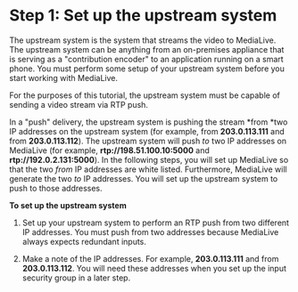 # Step 1: Set up the upstream system<a name="getting-started-step1"></a>

The upstream system is the system that streams the video to MediaLive\. The upstream system can be anything from an on\-premises appliance that is serving as a "contribution encoder" to an application running on a smart phone\. You must perform some setup of your upstream system before you start working with MediaLive\. 

For the purposes of this tutorial, the upstream system must be capable of sending a video stream via RTP push\. 

In a "push" delivery, the upstream system is pushing the stream *from *two IP addresses on the upstream system \(for example, from **203\.0\.113\.111** and from **203\.0\.113\.112**\)\. The upstream system will push *to* two IP addresses on MediaLive \(for example, **rtp://198\.51\.100\.10:5000** and **rtp://192\.0\.2\.131:5000**\)\. In the following steps, you will set up MediaLive so that the two *from* IP addresses are white listed\. Furthermore, MediaLive will generate the two *to* IP addresses\. You will set up the upstream system to push to those addresses\.

**To set up the upstream system**

1. Set up your upstream system to perform an RTP push from two different IP addresses\. You must push from two addresses because MediaLive always expects redundant inputs\.

1. Make a note of the IP addresses\. For example, **203\.0\.113\.111** and from **203\.0\.113\.112**\. You will need these addresses when you set up the input security group in a later step\. 
